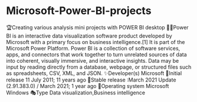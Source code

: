 # Microsoft-Power-BI-projects
🏆Creating various analysis mini projects with POWER BI desktop
🥉🥇Power BI is an interactive data visualization software product developed by Microsoft with a primary focus on business intelligence.[1] It is part of the Microsoft Power Platform. Power BI is a collection of software services, apps, and connectors that work together to turn unrelated sources of data into coherent, visually immersive, and interactive insights. Data may be input by reading directly from a database, webpage, or structured files such as spreadsheets, CSV, XML, and JSON.
✨Developer(s)	Microsoft
🎄Initial release	11 July 2011; 11 years ago
🎊Stable release	:March 2021 Update (2.91.383.0) / March 2021; 1 year ago
🎁Operating system	Microsoft Windows
🎭Type	Data visualization,Business intelligence


